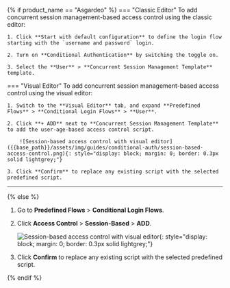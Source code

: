 {% if product_name == "Asgardeo" %}
=== "Classic Editor"
    To add concurrent session management-based access control using the classic editor:

    1. Click **Start with default configuration** to define the login flow starting with the `username and password` login.

    2. Turn on **Conditional Authentication** by switching the toggle on.

    3. Select the **User** > **Concurrent Session Management Template** template.

=== "Visual Editor"
    To add concurrent session management-based access control using the visual editor:

    1. Switch to the **Visual Editor** tab, and expand **Predefined Flows** > **Conditional Login Flows** > **User**.

    2. Click **+ ADD** next to **Concurrent Session Management Template** to add the user-age-based access control script.

        ![Session-based access control with visual editor]({{base_path}}/assets/img/guides/conditional-auth/session-based-access-control.png){: style="display: block; margin: 0; border: 0.3px solid lightgrey;"}

    3. Click **Confirm** to replace any existing script with the selected predefined script.

---
{% else %}

1. Go to **Predefined Flows** > **Conditional Login Flows**.

2. Click **Access Control** > **Session-Based** > **ADD**.

    ![Session-based access control with visual editor]({{base_path}}/assets/img/guides/conditional-auth/session-based-access-control.png){: style="display: block; margin: 0; border: 0.3px solid lightgrey;"}

3. Click **Confirm** to replace any existing script with the selected predefined script.

{% endif %}